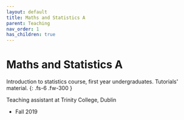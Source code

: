 ```yaml
---
layout: default
title: Maths and Statistics A
parent: Teaching
nav_order: 1
has_children: true
---
```


# Maths and Statistics A

Introduction to statistics course, first year undergraduates. Tutorials' material.
{: .fs-6 .fw-300 }

Teaching assistant at Trinity College, Dublin
- Fall 2019